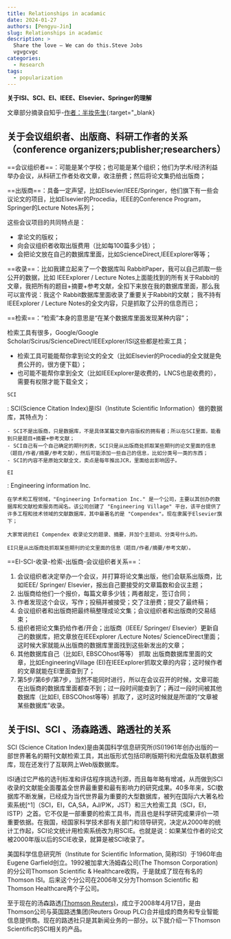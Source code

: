 ```yaml
---
title: Relationships in acadamic
date: 2024-01-27
authors: [Pengyu-Jin]
slug: Relationships in acadamic
description: >
  Share the love – We can do this.Steve Jobs
  vgvgcvgc
categories:
  - Research
tags:
  - popularization
---
```


**关于ISI、SCI、EI、IEEE、Elsevier、Springer的理解**

文章部分摘录自知乎-[作者：半妆先生](https://zhuanlan.zhihu.com/p/347071525){:target="_blank}

<!-- more -->

## 关于会议组织者、出版商、科研工作者的关系（conference organizers;publisher;researchers）
==会议组织者==：可能是某个学校；也可能是某个组织；他们为学术/经济利益举办会议，从科研工作者处收文章，收注册费；然后将论文集扔给出版商；

==出版商==：具备一定声望，比如Elsevier/IEEE/Springer，他们旗下有一些会议论文的项目，比如Elsevier的Procedia，IEEE的Conference Program，Springer的Lecture Notes系列；

这些会议项目的共同特点是：

- 拿论文的版权；
- 向会议组织者收取出版费用（比如每100篇多少钱）；
- 会把论文放在自己的数据库里面，比如ScienceDirect,IEEExplorer等等；

==收录==：比如我建立起来了一个数据库叫 RabbitPaper，我可以自己抓取一些公开的数据，比如 IEEExplorer / Lecture Notes上面能找到的所有关于Rabbit的文章，我把所有的题目+摘要+参考文献，全扣下来放在我的数据库里面，那么我可以宣传说：我这个 Rabbit数据库里面收录了重要关于Rabbit的文献；
我不持有IEEExplorer / Lecture Notes的全文内容，只是抓取了公开的信息而已；

==检索==：“检索”本身的意思是“在某个数据库里面发现某种内容”；

检索工具有很多，Google/Google Scholar/Scirus/ScienceDirect/IEEExplorer/ISI这些都是检索工具；

- 检索工具可能能帮你拿到论文的全文（比如Elsevier的Procedia的全文就是免费公开的，很方便下载）；
- 也可能不能帮你拿到全文（比如IEEExplorer是收费的，LNCS也是收费的），需要有权限才能下载全文；

`SCI`

:   SCI(Science Citation Index)是ISI（Institute Scientific Information）做的数据库，其特点为：

    - SCI不是出版商，只是数据库，不是具体某篇文章内容版权的拥有者；所以在SCI里面，能看到只是题目+摘要+参考文献；
    - SCI自己有一个自己确定的期刊列表，SCI只是从出版商处抓取某些期刊的论文里面的信息（题目/作者/摘要/参考文献），然后可能添加一些自己的信息，比如分类号一类的东西；
    - SCI的内容不是原始文献全文，卖点是每年推出JCR，里面给出影响因子。
  
`EI`

:   Engineering information Inc.

    在学术和工程领域，"Engineering Information Inc." 是一个公司，主要以其创办的数据库和文献检索服务而闻名。该公司创建了 "Engineering Village" 平台，该平台提供了许多工程和技术领域的文献数据库，其中最著名的是 "Compendex"。现在隶属于Elsevier旗下；

    大家常说的EI Compendex 收录论文的题录、摘要，并加个主题词、分类号什么的。
  
    EI只是从出版商处抓取某些期刊的论文里面的信息（题目/作者/摘要/参考文献）。
 
==EI-SCI-收录-检索-出版商-会议组织者关系==：

1. 会议组织者决定举办一个会议，并打算将论文集出版，他们会联系出版商，比如IEEE/ Springer/ Elsevier，报出自己要接受的文章篇数和会议主题；
2. 出版商给他们一个报价，每篇文章多少钱；两者敲定，签订合同；
3. 作者发现这个会议，写作；投稿并被接受；交了注册费；提交了最终稿；
4. 会议组织者和出版商把最终稿整理成论文集；会议组织者和出版商的交易结束；
5. 组织者把论文集扔给作者/开会；出版商（IEEE/ Springer/ Elsevier）更新自己的数据库，把文章放在IEEExplorer /Lecture Notes/ ScienceDirect里面；这时候大家就能从出版商的数据库里面找到这些新发出的文章；
6. 其他数据库自己（比如EI, EBSCOhost等等） 抓取 出版商数据库里面的文章，比如EngineeringVillage (EI)在IEEExplorer抓取文章的内容；这时候作者的文章就能在EI里面查到了；
7. 第5步/第6步/第7步，当然不能同时进行，所以在会议召开的时候，文章可能在出版商的数据库里面都查不到；过一段时间能查到了；再过一段时间被其他数据库（比如EI, EBSCOhost等等）抓取了，这时这时候就是所谓的“文章被某些数据库”收录。

## 关于ISI、SCI 、汤森路透、路透社的关系

SCI (Science Citation Index)是由美国科学信息研究所(ISI)1961年创办出版的一部世界著名的期刊文献检索工具，其出版形式包括印刷版期刊和光盘版及联机数据库，现在还发行了互联网上Web版数据库。

ISI通过它严格的选刊标准和评估程序挑选刊源，而且每年略有增减，从而做到SCI收录的文献能全面覆盖全世界最重要和最有影响力的研究成果。40多年来，SCI数据库不断发展，已经成为当代世界最为重要的大型数据库，被列在国际六大著名检索系统[^1]（SCI，EI，CA,SA，AJ/РЖ，JST）和三大检索工具（SCI，EI，ISTP）之首。它不仅是一部重要的检索工具书，而且也是科学研究成果评价一项重要依据。在我国，经国家科学技术部有关部门和领导研究，决定从2000年的统计工作起，SCI论文统计用检索系统改为用SCIE。也就是说：如果某位作者的论文被2000年版以后的SCIE收录，就算是被SCI收录了。

美国科学信息研究所（Institute for Scientific Information, 简称ISI）于1960年由Eugene Garfield创立。1992被加拿大汤姆森公司(The Thomson Corporation)的分公司Thomson Scientific & Healthcare收购，于是就成了现在有名的Thomson ISI。后来这个分公司在2006年又分为Thomson Scientific 和 Thomson Healthcare两个子公司。

至于现在的汤森路透[(Thomson Reuters)](http://thomsonreuters.com/)，成立于2008年4月17日，是由Thomson公司与英国路透集团(Reuters Group PLC)合并组成的商务和专业智能信息提供商。现在的路透社只是其新闻业务的一部分。以下就介绍一下Thomson Scientific的SCI相关的产品。

